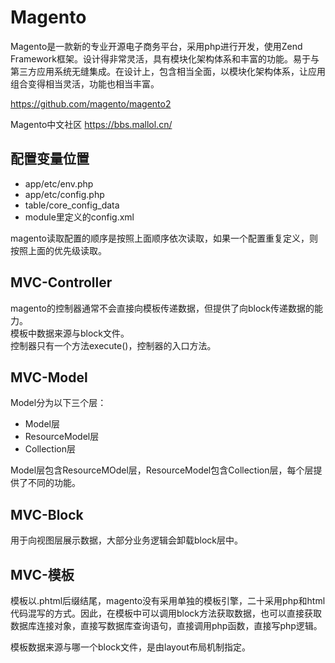# Magento

Magento是一款新的专业开源电子商务平台，采用php进行开发，使用Zend Framework框架。设计得非常灵活，具有模块化架构体系和丰富的功能。易于与第三方应用系统无缝集成。在设计上，包含相当全面，以模块化架构体系，让应用组合变得相当灵活，功能也相当丰富。

https://github.com/magento/magento2

Magento中文社区 https://bbs.mallol.cn/

## 配置变量位置
* app/etc/env.php
* app/etc/config.php
* table/core_config_data
* module里定义的config.xml

magento读取配置的顺序是按照上面顺序依次读取，如果一个配置重复定义，则按照上面的优先级读取。

## MVC-Controller

magento的控制器通常不会直接向模板传递数据，但提供了向block传递数据的能力。  
模板中数据来源与block文件。  
控制器只有一个方法execute()，控制器的入口方法。


## MVC-Model

Model分为以下三个层：
* Model层
* ResourceModel层
* Collection层

Model层包含ResourceMOdel层，ResourceModel包含Collection层，每个层提供了不同的功能。

## MVC-Block
用于向视图层展示数据，大部分业务逻辑会卸载block层中。

## MVC-模板
模板以.phtml后缀结尾，magento没有采用单独的模板引擎，二十采用php和html代码混写的方式。因此，在模板中可以调用block方法获取数据，也可以直接获取数据库连接对象，直接写数据库查询语句，直接调用php函数，直接写php逻辑。  

模板数据来源与哪一个block文件，是由layout布局机制指定。



